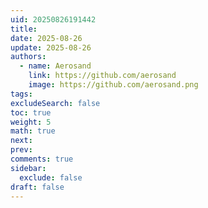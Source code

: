 ```yaml
---
uid: 20250826191442
title:
date: 2025-08-26
update: 2025-08-26
authors:
  - name: Aerosand
    link: https://github.com/aerosand
    image: https://github.com/aerosand.png
tags:
excludeSearch: false
toc: true
weight: 5
math: true
next:
prev:
comments: true
sidebar:
  exclude: false
draft: false
---
```



